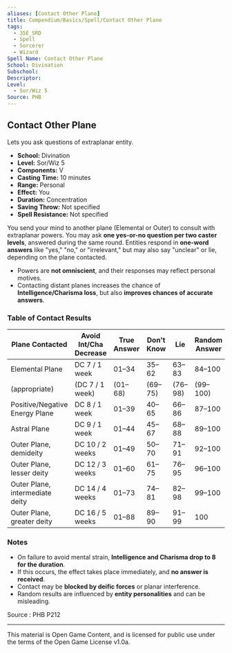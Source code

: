 ```yaml
---
aliases: [Contact Other Plane]
title: Compendium/Basics/Spell/Contact Other Plane
tags:
  - 35E_SRD
  - Spell
  - Sorcerer
  - Wizard
Spell Name: Contact Other Plane
School: Divination
Subschool: 
Descriptor: 
Level:
  - Sor/Wiz 5
Source: PHB
---
```


## Contact Other Plane

Lets you ask questions of extraplanar entity.

* **School:** Divination  
* **Level:** Sor/Wiz 5  
* **Components:** V  
* **Casting Time:** 10 minutes  
* **Range:** Personal  
* **Effect:** You  
* **Duration:** Concentration  
* **Saving Throw:** Not specified  
* **Spell Resistance:** Not specified

You send your mind to another plane (Elemental or Outer) to consult with extraplanar powers. You may ask **one yes-or-no question per two caster levels**, answered during the same round. Entities respond in **one-word answers** like "yes," "no," or "irrelevant," but may also say "unclear" or lie, depending on the plane contacted.

- Powers are **not omniscient**, and their responses may reflect personal motives.
- Contacting distant planes increases the chance of **Intelligence/Charisma loss**, but also **improves chances of accurate answers**.

### Table of Contact Results

| Plane Contacted                | Avoid Int/Cha Decrease | True Answer | Don't Know | Lie | Random Answer |
|-------------------------------|-------------------------|-------------|------------|-----|----------------|
| Elemental Plane               | DC 7 / 1 week           | 01–34       | 35–62      | 63–83 | 84–100         |
| (appropriate)                 | (DC 7 / 1 week)         | (01–68)     | (69–75)    | (76–98) | (99–100)       |
| Positive/Negative Energy Plane| DC 8 / 1 week           | 01–39       | 40–65      | 66–86 | 87–100         |
| Astral Plane                  | DC 9 / 1 week           | 01–44       | 45–67      | 68–88 | 89–100         |
| Outer Plane, demideity        | DC 10 / 2 weeks         | 01–49       | 50–70      | 71–91 | 92–100         |
| Outer Plane, lesser deity     | DC 12 / 3 weeks         | 01–60       | 61–75      | 76–95 | 96–100         |
| Outer Plane, intermediate deity| DC 14 / 4 weeks        | 01–73       | 74–81      | 82–98 | 99–100         |
| Outer Plane, greater deity    | DC 16 / 5 weeks         | 01–88       | 89–90      | 91–99 | 100            |

### Notes

- On failure to avoid mental strain, **Intelligence and Charisma drop to 8 for the duration**.
- If this occurs, the effect takes place immediately, and **no answer is received**.
- Contact may be **blocked by deific forces** or planar interference.
- Random results are influenced by **entity personalities** and can be misleading.

Source : PHB P212

---

This material is Open Game Content, and is licensed for public use under  
the terms of the Open Game License v1.0a.
